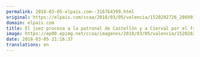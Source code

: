 ```yaml
---
permalink: 2018-03-05-elpais.com--316764399.html
original: https://elpais.com/ccaa/2018/03/05/valencia/1520282726_286991.html#?ref=rss&format=simple&link=link
domain: elpais.com
title: El juez procesa a la patronal de Castellón y a Cierval por el fraude de 1,8 millones en cursos de formación
image: https://ep00.epimg.net/ccaa/imagenes/2018/03/05/valencia/1520282726_286991_1520282852_rrss_normal.jpg
date: 2018-03-05 21:16:37
translations: en
---
```


